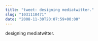 ```yaml
---
title: "tweet: designing mediatwitter."
slug: "1031110471"
date: "2008-11-30T20:07:59+00:00"
---
```

designing mediatwitter.